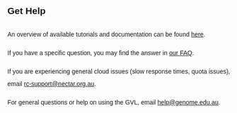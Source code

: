 <style>
  code {
    color: #777777;
  }
  body {
    line-height: 2;
    font-family: "Helvetica";
  }
  hr {
    border-top: 3px solid #C0C0C0;
  }
</style>

## Get Help

An overview of available tutorials and documentation can be found [here](/learn).

If you have a specific question, you may find the answer in [our FAQ](/faq).

If you are experiencing general cloud issues (slow response times, quota issues), email [rc-support@nectar.org.au](mailto:rc-support@nectar.org.au).

For general questions or help on using the GVL, email [help@genome.edu.au](mailto:help@genome.edu.au).

